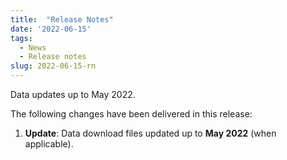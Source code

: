 ```yaml
---
title:  "Release Notes"
date: '2022-06-15'
tags:
  - News
  - Release notes
slug: 2022-06-15-rn
---
```


Data updates up to May 2022.

<!--more-->
The following changes have been delivered in this release:

1. **Update**: Data download files updated up to **May 2022** (when applicable).